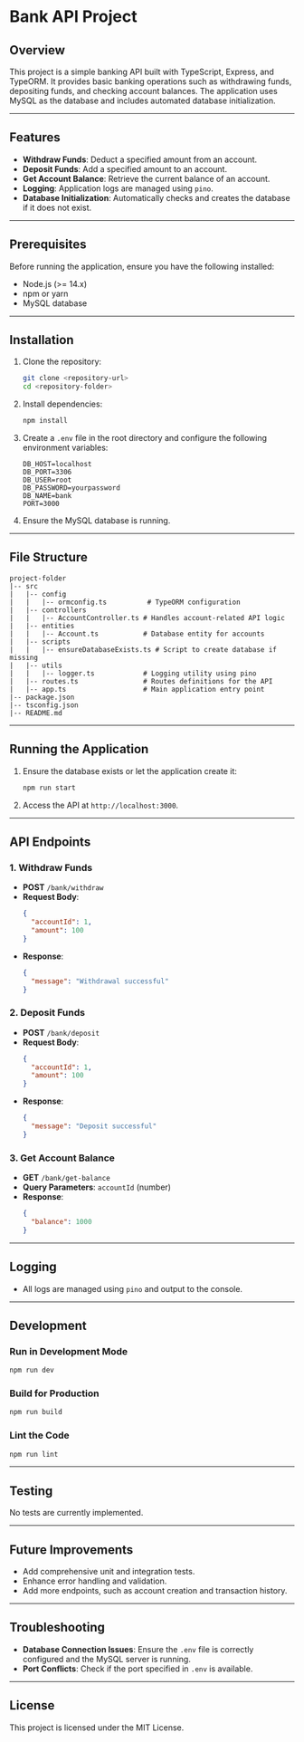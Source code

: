 # Bank API Project

## Overview
This project is a simple banking API built with TypeScript, Express, and TypeORM. It provides basic banking operations such as withdrawing funds, depositing funds, and checking account balances. The application uses MySQL as the database and includes automated database initialization.

---

## Features
- **Withdraw Funds**: Deduct a specified amount from an account.
- **Deposit Funds**: Add a specified amount to an account.
- **Get Account Balance**: Retrieve the current balance of an account.
- **Logging**: Application logs are managed using `pino`.
- **Database Initialization**: Automatically checks and creates the database if it does not exist.

---

## Prerequisites
Before running the application, ensure you have the following installed:
- Node.js (>= 14.x)
- npm or yarn
- MySQL database

---

## Installation
1. Clone the repository:
   ```bash
   git clone <repository-url>
   cd <repository-folder>
   ```

2. Install dependencies:
   ```bash
   npm install
   ```

3. Create a `.env` file in the root directory and configure the following environment variables:
   ```env
   DB_HOST=localhost
   DB_PORT=3306
   DB_USER=root
   DB_PASSWORD=yourpassword
   DB_NAME=bank
   PORT=3000
   ```

4. Ensure the MySQL database is running.

---

## File Structure
```
project-folder
|-- src
|   |-- config
|   |   |-- ormconfig.ts          # TypeORM configuration
|   |-- controllers
|   |   |-- AccountController.ts # Handles account-related API logic
|   |-- entities
|   |   |-- Account.ts           # Database entity for accounts
|   |-- scripts
|   |   |-- ensureDatabaseExists.ts # Script to create database if missing
|   |-- utils
|   |   |-- logger.ts            # Logging utility using pino
|   |-- routes.ts                # Routes definitions for the API
|   |-- app.ts                   # Main application entry point
|-- package.json
|-- tsconfig.json
|-- README.md
```

---

## Running the Application
1. Ensure the database exists or let the application create it:
   ```bash
   npm run start
   ```

2. Access the API at `http://localhost:3000`.

---

## API Endpoints

### **1. Withdraw Funds**
- **POST** `/bank/withdraw`
- **Request Body**:
  ```json
  {
    "accountId": 1,
    "amount": 100
  }
  ```
- **Response**:
  ```json
  {
    "message": "Withdrawal successful"
  }
  ```

### **2. Deposit Funds**
- **POST** `/bank/deposit`
- **Request Body**:
  ```json
  {
    "accountId": 1,
    "amount": 100
  }
  ```
- **Response**:
  ```json
  {
    "message": "Deposit successful"
  }
  ```

### **3. Get Account Balance**
- **GET** `/bank/get-balance`
- **Query Parameters**:
  `accountId` (number)
- **Response**:
  ```json
  {
    "balance": 1000
  }
  ```

---

## Logging
- All logs are managed using `pino` and output to the console.

---

## Development
### Run in Development Mode
```bash
npm run dev
```

### Build for Production
```bash
npm run build
```

### Lint the Code
```bash
npm run lint
```

---

## Testing
No tests are currently implemented.

---

## Future Improvements
- Add comprehensive unit and integration tests.
- Enhance error handling and validation.
- Add more endpoints, such as account creation and transaction history.

---

## Troubleshooting
- **Database Connection Issues**: Ensure the `.env` file is correctly configured and the MySQL server is running.
- **Port Conflicts**: Check if the port specified in `.env` is available.

---

## License
This project is licensed under the MIT License.

